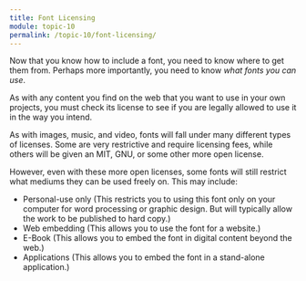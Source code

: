 ```yaml
---
title: Font Licensing
module: topic-10
permalink: /topic-10/font-licensing/
---
```


<div class="divider-heading"></div>

Now that you know how to include a font, you need to know where to get them from. Perhaps more importantly, you need to know _what fonts you can use_.

As with any content you find on the web that you want to use in your own projects, you must check its license to see if you are legally allowed to use it in the way you intend.

As with images, music, and video, fonts will fall under many different types of licenses. Some are very restrictive and require licensing fees, while others will be given an MIT, GNU, or some other more open license.

However, even with these more open licenses, some fonts will still restrict what mediums they can be used freely on. This may include:

- Personal-use only (This restricts you to using this font only on your computer for word processing or graphic design. But will typically allow the work to be published to hard copy.)
- Web embedding (This allows you to use the font for a website.)
- E-Book (This allows you to embed the font in digital content beyond the web.)
- Applications (This allows you to embed the font in a stand-alone application.)
